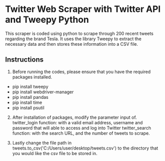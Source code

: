 # Twitter Web Scraper with Twitter API and Tweepy Python

This scraper is coded using python to scrape through 200 recent tweets regarding the brand Tesla. 
It uses the library Tweepy to extract the necessary data and then stores these information into a CSV file.

## Instructions
1. Before running the codes, please ensure that you have the required packages installed.  
- pip install tweepy
- pip install webdriver-manager
- pip install pandas
- pip install time
- pip install psutil

2. After installation of packages, modify the parameter input of. 
twitter_login function: with a valid email address, username and password that will able to access and log into Twitter
twitter_search function: with the search URL, and the number of tweets to scrape.  

3. Lastly change the file path in tweets.to_csv('C:/Users/user/desktop/tweets.csv') to the directory that you would like the csv file to be stored in.






